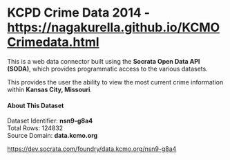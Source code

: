 # KCPD Crime Data 2014 - https://nagakurella.github.io/KCMOCrimedata.html
This is a web data connector built using the <b>Socrata Open Data API (SODA)</b>, which provides programmatic access to the various datasets.

This provides the user the ability to view the most current crime information within <b>Kansas City, Missouri</b>.

<h4>About This Dataset</h4>
Dataset Identifier: <b>nsn9-g8a4</b> <br/>
Total Rows: 124832 <br/>
Source Domain: <b>data.kcmo.org</b> <br/>

https://dev.socrata.com/foundry/data.kcmo.org/nsn9-g8a4



